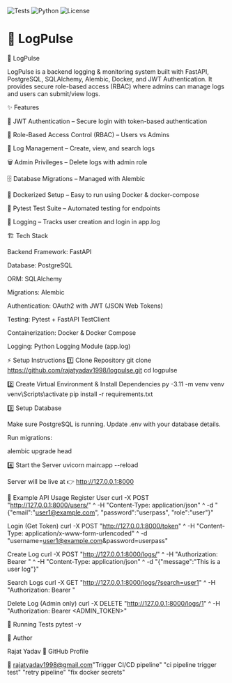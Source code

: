 ![Tests](https://github.com/rajatyadav1998/logpulse/actions/workflows/tests.yml/badge.svg)
![Python](https://img.shields.io/badge/python-3.11%2B-blue)
![License](https://img.shields.io/badge/License-MIT-green)

# 🚀 LogPulse


🚀 LogPulse

LogPulse is a backend logging & monitoring system built with FastAPI, PostgreSQL, SQLAlchemy, Alembic, Docker, and JWT Authentication.
It provides secure role-based access (RBAC) where admins can manage logs and users can submit/view logs.

✨ Features

🔐 JWT Authentication – Secure login with token-based authentication

👤 Role-Based Access Control (RBAC) – Users vs Admins

📝 Log Management – Create, view, and search logs

🗑️ Admin Privileges – Delete logs with admin role

🗄️ Database Migrations – Managed with Alembic

🐳 Dockerized Setup – Easy to run using Docker & docker-compose

🧪 Pytest Test Suite – Automated testing for endpoints

📜 Logging – Tracks user creation and login in app.log

🏗️ Tech Stack

Backend Framework: FastAPI

Database: PostgreSQL

ORM: SQLAlchemy

Migrations: Alembic

Authentication: OAuth2 with JWT (JSON Web Tokens)

Testing: Pytest + FastAPI TestClient

Containerization: Docker & Docker Compose

Logging: Python Logging Module (app.log)

⚡ Setup Instructions
1️⃣ Clone Repository
git clone https://github.com/rajatyadav1998/logpulse.git
cd logpulse

2️⃣ Create Virtual Environment & Install Dependencies
py -3.11 -m venv venv
venv\Scripts\activate
pip install -r requirements.txt

3️⃣ Setup Database

Make sure PostgreSQL is running. Update .env with your database details.

Run migrations:

alembic upgrade head

4️⃣ Start the Server
uvicorn main:app --reload


Server will be live at 👉 http://127.0.0.1:8000

🔑 Example API Usage
Register User
curl -X POST "http://127.0.0.1:8000/users/" ^
-H "Content-Type: application/json" ^
-d "{\"email\":\"user1@example.com\", \"password\":\"userpass\", \"role\":\"user\"}"

Login (Get Token)
curl -X POST "http://127.0.0.1:8000/token" ^
-H "Content-Type: application/x-www-form-urlencoded" ^
-d "username=user1@example.com&password=userpass"

Create Log
curl -X POST "http://127.0.0.1:8000/logs/" ^
-H "Authorization: Bearer <TOKEN>" ^
-H "Content-Type: application/json" ^
-d "{\"message\":\"This is a user log\"}"

Search Logs
curl -X GET "http://127.0.0.1:8000/logs/?search=user1" ^
-H "Authorization: Bearer <TOKEN>"

Delete Log (Admin only)
curl -X DELETE "http://127.0.0.1:8000/logs/1" ^
-H "Authorization: Bearer <ADMIN_TOKEN>"

🧪 Running Tests
pytest -v

👤 Author

Rajat Yadav
🔗 GitHub Profile

📧 rajatyadav1998@gmail.com"Trigger CI/CD pipeline" 
"ci pipeline trigger test" 
"retry pipeline" 
"fix docker secrets" 
